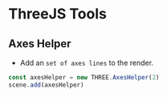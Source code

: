 # ThreeJS Tools

## Axes Helper

* Add an `set of axes lines` to the render.

```js
const axesHelper = new THREE.AxesHelper(2)
scene.add(axesHelper)
```

